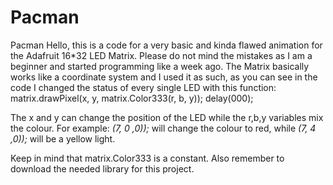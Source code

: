 # Pacman
Pacman
Hello, this is a code for a very basic and kinda flawed animation for the Adafruit 16\*32 LED Matrix.
Please do not mind the mistakes as I am a beginner and started programming like a week ago.
The Matrix basically works like a coordinate system and I used it as such, as you can see in the code I changed the status of every single LED with this function: matrix.drawPixel(x, y, matrix.Color333(r, b, y));
  delay(000);
  
  The x and y can change the position of the LED while the r,b,y variables mix the colour. 
  For example: 
   *(7, 0 ,0));* will change the colour to red, while  *(7, 4 ,0));* will be a yellow light.
   
  Keep in mind that matrix.Color333 is a constant.
  Also remember to download the needed library for this project.
